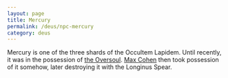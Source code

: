```yaml
---
layout: page
title: Mercury
permalink: /deus/npc-mercury
category: deus
---
```

Mercury is one of the three shards of the Occultem Lapidem. Until recently, it was in the possession of [the Oversoul](npc-oversoul). [Max Cohen](char-public-nate) then took possession of it somehow, later destroying it with the Longinus Spear.
